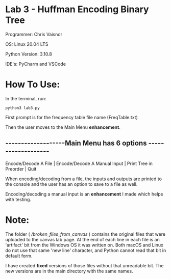 # Lab 3 - Huffman Encoding Binary Tree
Programmer: Chris Vaisnor

OS: Linux 20.04 LTS

Python Version: 3.10.8

IDE's: PyCharm and VSCode

# How To Use:
In the terminal, run:

```commandline
python3 lab3.py
```
First prompt is for the frequency table file name (FreqTable.txt)

Then the user moves to the Main Menu **enhancement**.

## -------------------Main Menu has 6 options -------------------

Encode/Decode A File | Encode/Decode A Manual Input | Print Tree in Preorder | Quit

When encoding/decoding from a file, the inputs and outputs are printed to the console and the user has an option to save to a file as well. 

Encoding/decoding a manual input is an **enhancement** I made which helps with testing.

# Note:
The folder ( */broken_files_from_canvas* ) contains the original files that were uploaded to the canvas lab page. At the end of each line in each file is an 'artifact' bit from the Windows OS it was written on. Both macOS and Linux do not use that same 'new line' character, and Python cannot read that bit in default form.

I have created **fixed** versions of those files without that unreadable bit. The new versions are in the main directory with the same names.